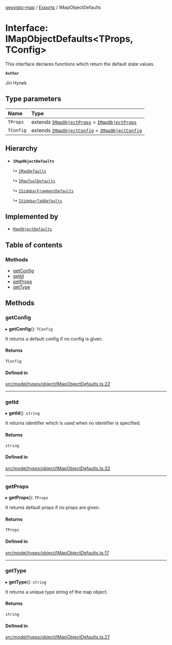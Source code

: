 [geovisto-map](../README.md) / [Exports](../modules.md) / IMapObjectDefaults

# Interface: IMapObjectDefaults\<TProps, TConfig\>

This interface declares functions which return the default state values.

**`Author`**

Jiri Hynek

## Type parameters

| Name | Type |
| :------ | :------ |
| `TProps` | extends [`IMapObjectProps`](../modules.md#imapobjectprops) = [`IMapObjectProps`](../modules.md#imapobjectprops) |
| `TConfig` | extends [`IMapObjectConfig`](../modules.md#imapobjectconfig) = [`IMapObjectConfig`](../modules.md#imapobjectconfig) |

## Hierarchy

- **`IMapObjectDefaults`**

  ↳ [`IMapDefaults`](IMapDefaults.md)

  ↳ [`IMapToolDefaults`](IMapToolDefaults.md)

  ↳ [`ISidebarFragmentDefaults`](ISidebarFragmentDefaults.md)

  ↳ [`ISidebarTabDefaults`](ISidebarTabDefaults.md)

## Implemented by

- [`MapObjectDefaults`](../classes/MapObjectDefaults.md)

## Table of contents

### Methods

- [getConfig](IMapObjectDefaults.md#getconfig)
- [getId](IMapObjectDefaults.md#getid)
- [getProps](IMapObjectDefaults.md#getprops)
- [getType](IMapObjectDefaults.md#gettype)

## Methods

### getConfig

▸ **getConfig**(): `TConfig`

It returns a default config if no config is given.

#### Returns

`TConfig`

#### Defined in

[src/model/types/object/IMapObjectDefaults.ts:22](https://github.com/geovisto/geovisto-map/blob/e22d774889dbc28cc1ec62933ecf6bab6690f172/src/model/types/object/IMapObjectDefaults.ts#L22)

___

### getId

▸ **getId**(): `string`

It returns identifier which is used when no identifier is specified.

#### Returns

`string`

#### Defined in

[src/model/types/object/IMapObjectDefaults.ts:32](https://github.com/geovisto/geovisto-map/blob/e22d774889dbc28cc1ec62933ecf6bab6690f172/src/model/types/object/IMapObjectDefaults.ts#L32)

___

### getProps

▸ **getProps**(): `TProps`

It returns default props if no props are given.

#### Returns

`TProps`

#### Defined in

[src/model/types/object/IMapObjectDefaults.ts:17](https://github.com/geovisto/geovisto-map/blob/e22d774889dbc28cc1ec62933ecf6bab6690f172/src/model/types/object/IMapObjectDefaults.ts#L17)

___

### getType

▸ **getType**(): `string`

It returns a unique type string of the map object.

#### Returns

`string`

#### Defined in

[src/model/types/object/IMapObjectDefaults.ts:27](https://github.com/geovisto/geovisto-map/blob/e22d774889dbc28cc1ec62933ecf6bab6690f172/src/model/types/object/IMapObjectDefaults.ts#L27)
